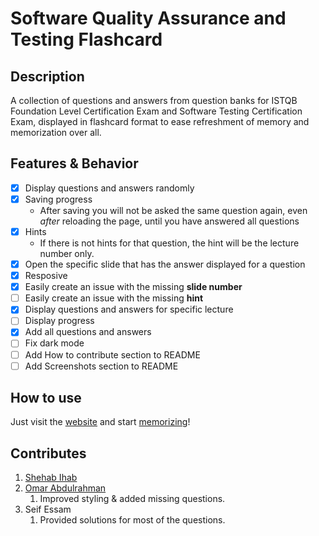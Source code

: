 # Software Quality Assurance and Testing Flashcard
## Description
A collection of questions and answers from question banks for ISTQB Foundation Level Certification Exam and Software Testing Certification Exam, displayed in flashcard format to ease refreshment of memory and memorization over all.
## Features & Behavior
- [x] Display questions and answers randomly
- [x] Saving progress 
  - After saving you will not be asked the same question again, even *after* reloading the page, until you have answered all questions
- [x] Hints
  - If there is not hints for that question, the hint will be the lecture number only.
- [x] Open the specific slide that has the answer displayed for a question
- [x] Resposive
- [x] Easily create an issue with the missing **slide number**
- [ ] Easily create an issue with the missing **hint**
- [x] Display questions and answers for specific lecture
- [ ] Display progress
- [x] Add all questions and answers
- [ ] Fix dark mode
- [ ] Add How to contribute section to README
- [ ] Add Screenshots section to README
## How to use
Just visit the [website](https://sqa-rose.vercel.app/) and start [memorizing](https://media.tenor.com/52yUflMRmKUAAAAM/peeposad.gif)!
## Contributes
1. [Shehab Ihab](https://github.com/shehab910/)
1. [Omar Abdulrahman](https://github.com/omarr45/)
    1. Improved styling & added missing questions.
1. Seif Essam
    1. Provided solutions for most of the questions.
